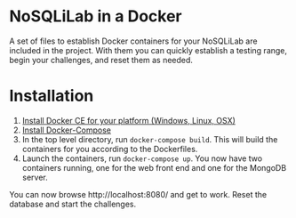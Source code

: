 # NoSQLiLab in a Docker 

A set of files to establish Docker containers for your NoSQLiLab are included in the project. With them you can quickly establish a testing range, begin your challenges, and reset them as needed. 

# Installation

1. [Install Docker CE for your platform (Windows, Linux, OSX)](https://github.com/huyqa/docker-compose-projects/tree/main/Script-Docker-Parrot-Centos-Ubuntu)
2. [Install Docker-Compose](https://github.com/huyqa/docker-compose-projects/tree/main/Script-Docker-Parrot-Centos-Ubuntu)
3. In the top level directory, run `docker-compose build`. This will build the containers for you according to the Dockerfiles.
4. Launch the containers, run `docker-compose up`. You now have two containers running, one for the web front end and one for the MongoDB server.

You can now browse http://localhost:8080/ and get to work. Reset the database and start the challenges. 
